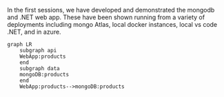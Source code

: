 In the first sessions, we have developed and demonstrated the mongodb and .NET web app. These have been shown running from a variety of deployments including mongo Atlas, local docker instances, local vs code .NET, and in azure.
```mermaid
graph LR
    subgraph api
    WebApp:products
    end
    subgraph data
    mongoDB:products
    end
    WebApp:products-->mongoDB:products
```